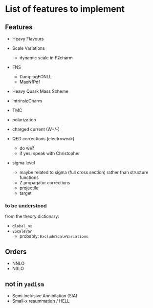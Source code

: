 # List of features to implement

## Features
- Heavy Flavours
- Scale Variations
  - dynamic scale in F2charm
- FNS
  - DampingFONLL
  - MaxNfPdf
- Heavy Quark Mass Scheme
- IntrinsicCharm
- TMC
- polarization
- charged current (W+/-)
- QED corrections (electroweak)
  - do we?
  - if yes: speak with Christopher

- sigma level
  - maybe related to sigma (full cross section) rather than structure functions
  - Z propagator corrections
  - projectile
  - target

### to be understood
from the theory dictionary:
- `global_nx`
- `EScaleVar`
  - probably: `ExcludeScaleVariations`

## Orders
- NNLO
- N3LO

## not in `yadism`
- Semi Inclusive Annihilation (SIA)
- Small-x resummation / HELL
